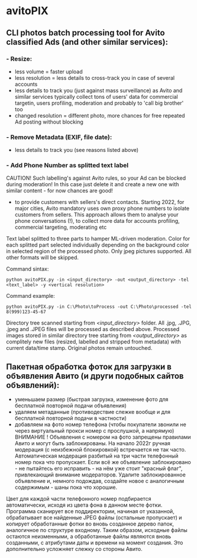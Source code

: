 # avitoPIX
## CLI photos batch processing tool for Avito classified Ads (and other similar services):
### - **Resize:**
  * less volume = faster upload
  * less resolution = less details to cross-track you in case of several accounts
  * less details to track you (just against mass surveillance) as Avito and similar services typically collect tons of users' data for commercial targetin, users profiling, moderation and probably to 'call big brother' too
  * changed resolution = different photo, more chances for free repeated Ad posting without blocking
### - **Remove Metadata** (EXIF, file date):
  * less details to track you (see reasons listed above)
### - **Add Phone Number as splitted text label**
  CAUTION! Such labelling's against Avito rules, so your Ad can be blocked during moderation!
  In this case just delete it and create a new one with similar content - for now chances are good!
  * to provide customers with sellers's direct contacts. Starting 2022, for major cities, Avito mandatory uses own proxy phone numbers to isolate customers from sellers. This approach allows them to analyse your phone conversations (!), to collect more data for accounts profiling, commercial targeting, moderating etc

Text label splitted to three parts to hamper ML-driven moderation.
Color for each splitted part selected individually depending on the background color in selected region of the processed photo.
Only jpeg pictures supported. All other formats will be skipped.

Command sintax:

`python avitoPIX.py -in <input_directory> -out <output_directory> -tel <text_label> -y <vertical resolution>`

Command example:

`python avitoPIX.py -in C:\Photo\toProcess -out C:\Photo\processed -tel 8(999)123-45-67`

Directory tree scanned starting from _<input_directory>_ folder. 
All .jpg, .JPG, .jpeg and .JPEG files will be processed as described above.
Processed images stored in similar directory tree starting from _<output_directory>_ as complitely new files (resized, labelled and stripped from metadata) with current data/time stamp. Original photos remain untouched.

## Пакетная обработка фоток для загрузки в объявления Авито (и други подобных сайтов объявлений):
- уменьшаем размер (быстрая загрузка, изменение фото для бесплатной повторной подачи объявления)
- удаляем метаданные (противодествие слежке вообще и для бесплатной повторной подачи в частности)
- добавляем на фото номер телефона (чтобы покупатели звонили не через виртуальный прокси номер с прослушкой, а напрямую)
ВНИМАНИЕ ! Объявления с номером на фото запрещены правилами Авито и могут быть заблокированы. На начало 2022г ручная модерация (с неизбежной блокировкой) встречается не так часто. Автоматическая модерация разбитый на три части телефонный номер пока что пропускает. Если всё же объявление заблокировано - не пытайтесь его исправить - на нём уже стоит "красный флаг", привлекающий внимание модераторов. Удалите заблокированное объявление и, немного подождав, создайте новое с аналогичным содержимым - шаны пока что хорошие.

Цвет для каждой части телефонного номер подбирается автоматически, исходя из цвета фона в данном месте фотки.
Программа сканирует все поддиректории, начиная от указанной, обрабатывает все найденные JPEG файлы (остальные пропускает) и копирует обработанные фотки во вновь созданное  дерево папок, аналогичное по структуре входному. Таким образом, исходные файлы остаются неизменными, а обработанные файлы являются вновь созданными, с атрибутами даты и времени на момент создания. Это дополнительно усложняет слежку со стороны Авито. 
